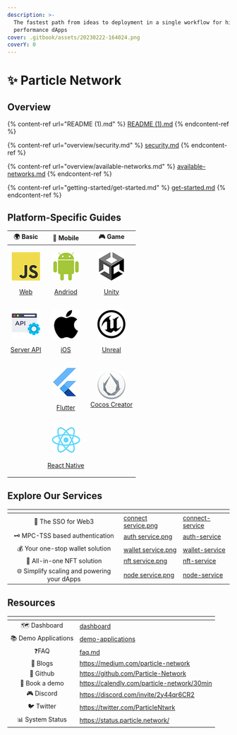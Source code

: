```yaml
---
description: >-
  The fastest path from ideas to deployment in a single workflow for high
  performance dApps
cover: .gitbook/assets/20230222-164024.png
coverY: 0
---
```


# ✨ Particle Network

## Overview

{% content-ref url="README (1).md" %}
[README (1).md](<README (1).md>)
{% endcontent-ref %}

{% content-ref url="overview/security.md" %}
[security.md](overview/security.md)
{% endcontent-ref %}

{% content-ref url="overview/available-networks.md" %}
[available-networks.md](overview/available-networks.md)
{% endcontent-ref %}

{% content-ref url="getting-started/get-started.md" %}
[get-started.md](getting-started/get-started.md)
{% endcontent-ref %}

## Platform-Specific Guides

|                                                                            🌍 Basic                                                                            |                                                                        📱 Mobile                                                                       |                                                                                                      🎮 Game                                                                                                     |
| :------------------------------------------------------------------------------------------------------------------------------------------------------------: | :----------------------------------------------------------------------------------------------------------------------------------------------------: | :--------------------------------------------------------------------------------------------------------------------------------------------------------------------------------------------------------------: |
| <p><img src=".gitbook/assets/JavaScript-logo (1).png" alt="" data-size="original"></p><p><a href="getting-started/platform-specific-guides/web.md">Web</a></p> |     <p><img src=".gitbook/assets/android-logo (1).png" alt=""></p><p><a href="getting-started/platform-specific-guides/andriod.md">Andriod</a></p>     |                                    <p><img src=".gitbook/assets/U-ea48bc1d-128 (1).png" alt=""></p><p><a href="getting-started/platform-specific-guides/unity/">Unity</a></p>                                    |
|      <p><img src=".gitbook/assets/926f6aaba773 (1).png" alt=""></p><p><a href="getting-started/platform-specific-guides/server-api.md">Server API</a></p>      |    <p><img src=".gitbook/assets/apple-logo-transparent (1).png" alt=""></p><p><a href="getting-started/platform-specific-guides/ios.md">iOS</a></p>    | <p><img src=".gitbook/assets/kisspng-unreal-tournament-unreal-engine-4-game-engine-marketplace-5ad659d01e4e40 (1).png" alt=""></p><p><a href="getting-started/platform-specific-guides/unreal.md">Unreal</a></p> |
|                                                                                                                                                                |      <p><img src=".gitbook/assets/flutter5786 (1).png" alt=""></p><p><a href="getting-started/platform-specific-guides/flutter.md">Flutter</a></p>     |                                        <p><img src=".gitbook/assets/cocos.png" alt=""><br><a href="getting-started/platform-specific-guides/cocos/">Cocos Creator</a></p>                                        |
|                                                                                                                                                                | <p><img src=".gitbook/assets/React-icon (1).png" alt=""></p><p><a href="getting-started/platform-specific-guides/react-native.md">React Native</a></p> |                                                                                                                                                                                                                  |

## Explore Our Services

<table data-view="cards"><thead><tr><th align="center"></th><th data-hidden data-card-cover data-type="files"></th><th data-hidden data-card-target data-type="content-ref"></th></tr></thead><tbody><tr><td align="center">🔌 The SSO for Web3</td><td><a href=".gitbook/assets/connect service.png">connect service.png</a></td><td><a href="developers/connect-service/">connect-service</a></td></tr><tr><td align="center">🗝 MPC-TSS based authentication</td><td><a href=".gitbook/assets/auth service.png">auth service.png</a></td><td><a href="developers/auth-service/">auth-service</a></td></tr><tr><td align="center">💰 Your one-stop wallet solution</td><td><a href=".gitbook/assets/wallet service.png">wallet service.png</a></td><td><a href="developers/wallet-service/">wallet-service</a></td></tr><tr><td align="center">💎 All-in-one NFT solution</td><td><a href=".gitbook/assets/nft service.png">nft service.png</a></td><td><a href="developers/nft-service/">nft-service</a></td></tr><tr><td align="center">🌐 Simplify scaling and powering your dApps</td><td><a href=".gitbook/assets/node service.png">node service.png</a></td><td><a href="developers/node-service/">node-service</a></td></tr></tbody></table>

## Resources

<table data-view="cards"><thead><tr><th align="center"></th><th data-hidden data-card-target data-type="content-ref"></th></tr></thead><tbody><tr><td align="center">🗺️ Dashboard</td><td><a href="getting-started/dashboard/">dashboard</a></td></tr><tr><td align="center">📚 Demo Applications</td><td><a href="developers/demo-applications/">demo-applications</a></td></tr><tr><td align="center">❓FAQ  </td><td><a href="developers/faq.md">faq.md</a></td></tr><tr><td align="center">📰 Blogs</td><td><a href="https://medium.com/particle-network">https://medium.com/particle-network</a></td></tr><tr><td align="center">🐙 Github</td><td><a href="https://github.com/Particle-Network">https://github.com/Particle-Network</a></td></tr><tr><td align="center">📅 Book a demo</td><td><a href="https://calendly.com/particle-network/30min">https://calendly.com/particle-network/30min</a></td></tr><tr><td align="center">🎮 Discord</td><td><a href="https://discord.com/invite/2y44qr6CR2">https://discord.com/invite/2y44qr6CR2</a></td></tr><tr><td align="center">🐦 Twitter</td><td><a href="https://twitter.com/ParticleNtwrk">https://twitter.com/ParticleNtwrk</a></td></tr><tr><td align="center">📊 System Status</td><td><a href="https://status.particle.network/">https://status.particle.network/</a></td></tr></tbody></table>
